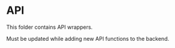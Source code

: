 # API

This folder contains API wrappers.

Must be updated while adding new API functions to the backend.
